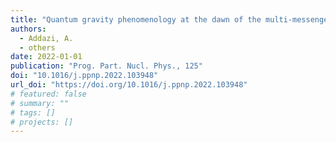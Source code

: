 ```yaml
---
title: "Quantum gravity phenomenology at the dawn of the multi-messenger era\textemdashA review"
authors:
  - Addazi, A.
  - others
date: 2022-01-01
publication: "Prog. Part. Nucl. Phys., 125"
doi: "10.1016/j.ppnp.2022.103948"
url_doi: "https://doi.org/10.1016/j.ppnp.2022.103948"
# featured: false
# summary: ""
# tags: []
# projects: []
---
```

